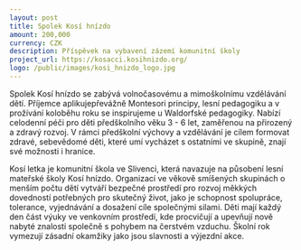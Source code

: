 ```yaml
---
layout: post
title: Spolek Kosí hnízdo
amount: 200,000
currency: CZK
description: Příspěvek na vybavení zázemí komunitní školy
project_url: https://kosacci.kosihnizdo.org/
logo: /public/images/kosi_hnizdo_logo.jpg
---
```

Spolek Kosí hnízdo se zabývá volnočasovému a mimoškolnímu vzdělávání dětí. Příjemce aplikujepřevážně Montesori principy, lesní pedagogiku a v prožívání koloběhu roku se inspirujeme u Waldorfské pedagogiky. Nabízí celodenní péči pro děti předškolního věku 3 - 6 let, zaměřenou na přirozený a zdravý rozvoj. V rámci předškolní výchovy a vzdělávání je cílem formovat zdravé, sebevědomé děti, které umí vycházet s ostatními ve skupině, znají své možnosti i hranice.

Kosí letka je komunitní škola ve Slivenci, která navazuje na působení lesní mateřské školy Kosí hnízdo. Organizací ve věkově smíšených skupinách o menším počtu dětí vytváří bezpečné prostředí pro rozvoj měkkých dovedností potřebných pro skutečný život, jako je schopnost spolupráce, tolerance, vyjednávání a dosažení cíle společnými silami. Děti mají každý den část výuky ve venkovním prostředí, kde procvičují a upevňují nově nabyté znalosti společně s pohybem na čerstvém vzduchu. Školní rok vymezují zásadní okamžiky jako jsou slavnosti a výjezdní akce.
